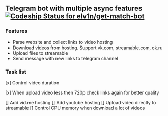 ## Telegram bot with multiple async features[ ![Codeship Status for elv1n/get-match-bot](https://app.codeship.com/projects/47a08dc0-af79-0135-9ed0-02c35287bc4d/status?branch=master)](https://app.codeship.com/projects/257493)

### Features
* Parse website and collect links to video hosting
* Download videos from hosting. Support vk.com, streamable.com, ok.ru
* Upload files to streamable
* Send message with new links to telegram channel

### Task list
[x] Control video duration

[x] When upload video less then 720p check links again for better quality

[] Add vid.me hosting
[] Add youtube hosting
[] Upload video directly to streamable
[] Control CPU memory when download a lot of videos